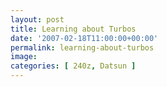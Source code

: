 ```yaml
---
layout: post
title: Learning about Turbos
date: '2007-02-18T11:00:00+00:00'
permalink: learning-about-turbos
image: 
categories: [ 240z, Datsun ]
---
```

